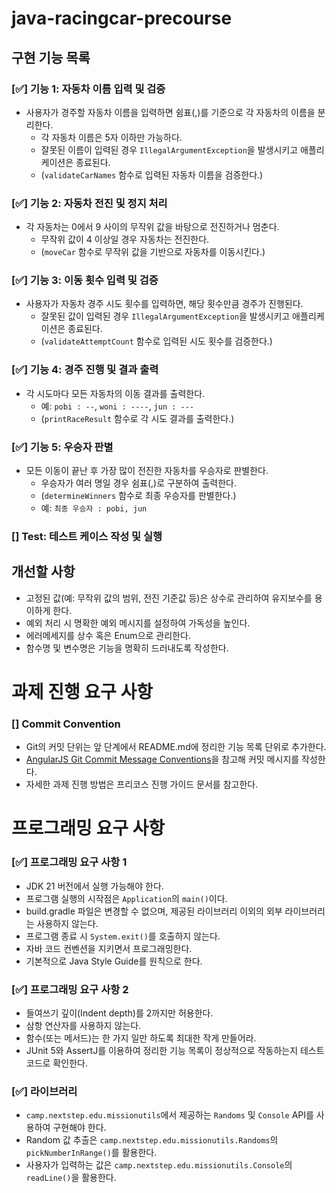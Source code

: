 # java-racingcar-precourse

## **구현 기능 목록**

### [✅] 기능 1: 자동차 이름 입력 및 검증
- 사용자가 경주할 자동차 이름을 입력하면 쉼표(,)를 기준으로 각 자동차의 이름을 분리한다.
  - 각 자동차 이름은 5자 이하만 가능하다.
  - 잘못된 이름이 입력된 경우 `IllegalArgumentException`을 발생시키고 애플리케이션은 종료된다.
  - (`validateCarNames` 함수로 입력된 자동차 이름을 검증한다.)

### [✅] 기능 2: 자동차 전진 및 정지 처리
- 각 자동차는 0에서 9 사이의 무작위 값을 바탕으로 전진하거나 멈춘다.
  - 무작위 값이 4 이상일 경우 자동차는 전진한다.
  - (`moveCar` 함수로 무작위 값을 기반으로 자동차를 이동시킨다.)

### [✅] 기능 3: 이동 횟수 입력 및 검증
- 사용자가 자동차 경주 시도 횟수를 입력하면, 해당 횟수만큼 경주가 진행된다.
  - 잘못된 값이 입력된 경우 `IllegalArgumentException`을 발생시키고 애플리케이션은 종료된다.
  - (`validateAttemptCount` 함수로 입력된 시도 횟수를 검증한다.)

### [✅] 기능 4: 경주 진행 및 결과 출력
- 각 시도마다 모든 자동차의 이동 결과를 출력한다.
  - 예: `pobi : --`, `woni : ----`, `jun : ---`
  - (`printRaceResult` 함수로 각 시도 결과를 출력한다.)

### [✅] 기능 5: 우승자 판별
- 모든 이동이 끝난 후 가장 많이 전진한 자동차를 우승자로 판별한다.
  - 우승자가 여러 명일 경우 쉼표(,)로 구분하여 출력한다.
  - (`determineWinners` 함수로 최종 우승자를 판별한다.)
  - 예: `최종 우승자 : pobi, jun`

### [] Test: 테스트 케이스 작성 및 실행


## **개선할 사항**
- 고정된 값(예: 무작위 값의 범위, 전진 기준값 등)은 상수로 관리하여 유지보수를 용이하게 한다.
- 예외 처리 시 명확한 예외 메시지를 설정하여 가독성을 높인다.
- 에러메세지를 상수 혹은 Enum으로 관리한다.
- 함수명 및 변수명은 기능을 명확히 드러내도록 작성한다.


# **과제 진행 요구 사항**

### [] Commit Convention
- Git의 커밋 단위는 앞 단계에서 README.md에 정리한 기능 목록 단위로 추가한다.
- [AngularJS Git Commit Message Conventions](https://gist.github.com/stephenparish/9941e89d80e2bc58a153)을 참고해 커밋 메시지를 작성한다.
- 자세한 과제 진행 방법은 프리코스 진행 가이드 문서를 참고한다.


# **프로그래밍 요구 사항**

### [✅] 프로그래밍 요구 사항 1
- JDK 21 버전에서 실행 가능해야 한다.
- 프로그램 실행의 시작점은 `Application`의 `main()`이다.
- build.gradle 파일은 변경할 수 없으며, 제공된 라이브러리 이외의 외부 라이브러리는 사용하지 않는다.
- 프로그램 종료 시 `System.exit()`를 호출하지 않는다.
- 자바 코드 컨벤션을 지키면서 프로그래밍한다.
- 기본적으로 Java Style Guide를 원칙으로 한다.

### [✅] 프로그래밍 요구 사항 2
- 들여쓰기 깊이(Indent depth)를 2까지만 허용한다.
- 삼항 연산자를 사용하지 않는다.
- 함수(또는 메서드)는 한 가지 일만 하도록 최대한 작게 만들어라.
- JUnit 5와 AssertJ를 이용하여 정리한 기능 목록이 정상적으로 작동하는지 테스트 코드로 확인한다.


### [✅]  라이브러리
- `camp.nextstep.edu.missionutils`에서 제공하는 `Randoms` 및 `Console` API를 사용하여 구현해야 한다.
- Random 값 추출은 `camp.nextstep.edu.missionutils.Randoms`의 `pickNumberInRange()`를 활용한다.
- 사용자가 입력하는 값은 `camp.nextstep.edu.missionutils.Console`의 `readLine()`을 활용한다.